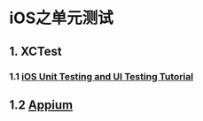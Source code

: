 # iOS之单元测试

## 1. XCTest

### 1.1 [iOS Unit Testing and UI Testing Tutorial](https://www.raywenderlich.com/960290-ios-unit-testing-and-ui-testing-tutorial)

## 1.2 [Appium](http://appium.io/docs/en/about-appium/getting-started/?lang=zh)
